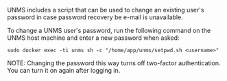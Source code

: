 UNMS includes a script that can be used to change an existing user's password in case password recovery be e-mail is unavailable.

To change a UNMS user's password, run the following command on the UNMS host machine and enter a new password when asked:

`sudo docker exec -ti unms sh -c "/home/app/unms/setpwd.sh <username>"`

NOTE: Changing the password this way turns off two-factor authentication. You can turn it on again after logging in.